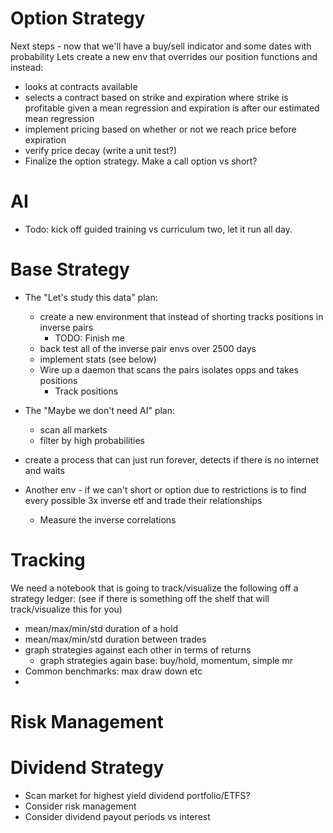 
# Option Strategy

Next steps - now that we'll have a buy/sell indicator and some dates with probability
Lets create a new env that overrides our position functions and instead:
* looks at contracts available 
* selects a contract based on strike and expiration where strike is profitable given a mean regression and expiration is after our estimated mean regression
* implement pricing based on whether or not we reach price before expiration
* verify price decay (write a unit test?)
* Finalize the option strategy. Make a call option vs short?

# AI

* Todo: kick off guided training vs curriculum two, let it run all day.

# Base Strategy

* The "Let's study this data" plan:
  * create a new environment that instead of shorting tracks positions in inverse pairs
    * TODO: Finish me
  * back test all of the inverse pair envs over 2500 days
  * implement stats (see below)
  * Wire up a daemon that scans the pairs isolates opps and takes positions
    * Track positions
  

* The "Maybe we don't need AI" plan:
    * scan all markets
    * filter by high probabilities
    
* create a process that can just run forever, detects if there is no internet and waits
* Another env - if we can't short or option due to restrictions is to find every possible 3x inverse etf and trade their relationships
  * Measure the inverse correlations

# Tracking

We need a notebook that is going to track/visualize the following off a strategy ledger:
(see if there is something off the shelf that will track/visualize this for you)
* mean/max/min/std duration of a hold
* mean/max/min/std duration between trades
* graph strategies against each other in terms of returns
  * graph strategies again base: buy/hold, momentum, simple mr
* Common benchmarks: max draw down etc
* 

# Risk Management




# Dividend Strategy

* Scan market for highest yield dividend portfolio/ETFS?
* Consider risk management
* Consider dividend payout periods vs interest